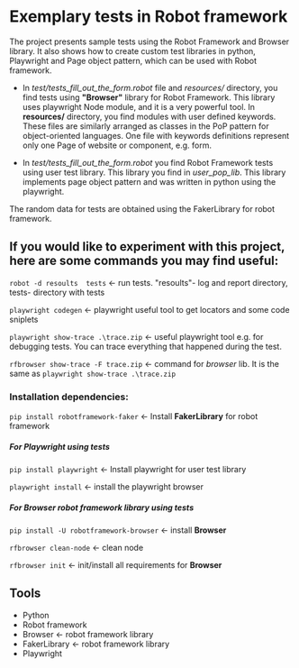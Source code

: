 
# Exemplary tests in Robot framework

The project presents sample tests using the Robot Framework and Browser library. 
It also shows how to create custom test libraries in python, Playwright and Page object pattern, 
which can be used with Robot framework. 

- In *test/tests_fill_out_the_form.robot* file and *resources/* directory, you find tests using **"Browser"** library 
for Robot Framework. This library uses playwright Node module, and it is a very powerful tool. In **resources/** 
directory, you find modules with user defined keywords. These files are similarly arranged as classes in the PoP 
pattern for object-oriented languages. One file with keywords definitions represent only one Page of
website or component, e.g. form.

- In *test/tests_fill_out_the_form.robot* you find Robot Framework tests using user test library. This library you find
in *user_pop_lib*. This library implements page object pattern and was written in python using the playwright. 

The random data for tests are obtained using the FakerLibrary for robot framework.

## If you would like to experiment with this project, here are some commands you may find useful:

 `robot -d resoults  tests` <- run tests. "resoults"- log and report directory, 
 tests- directory with tests

 `playwright codegen` <- playwright useful tool to get locators and some code sniplets

 `playwright show-trace .\trace.zip` <- useful playwright tool e.g. for debugging tests. 
 You can trace everything that happened during the test.
 
 `rfbrowser show-trace -F trace.zip` <- command for *browser* lib. It is the same as `playwright show-trace .\trace.zip`

 ### Installation dependencies:

 `pip install robotframework-faker` <- Install **FakerLibrary** for robot framework

 ##### For Playwright using tests
 `pip install playwright` <- Install playwright for user test library

 `playwright install` <- install the playwright browser 

 ##### For Browser robot framework library using tests
 `pip install -U robotframework-browser` <- install **Browser**

 `rfbrowser clean-node` <- clean node

 `rfbrowser init` <- init/install all requirements for **Browser**


## Tools

- Python
- Robot framework
- Browser <- robot framework library
- FakerLibrary <- robot framework library
- Playwright
